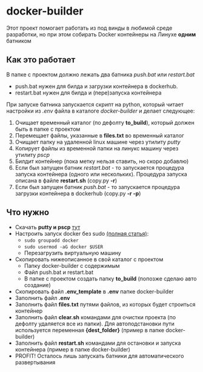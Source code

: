 # docker-builder

Этот проект помогает работать из под винды в любимой среде разработки, но при этом 
собирать Docker контейнеры на Линухе **одним** батником

## Как это работает
В папке с проектом должно лежать два батника *push.bat* или *restart.bat* 
* push.bat нужен для билда и загрузки контейнера в dockerhub.
* restart.bat нужен для билда и (пере)запуска контейнера

При запуске батника запускается скрипт на python, который читает настройки из *.env* файла в каталоге *docker-builder* и делает следующее:
1. Очищает временный каталог (по дефолту **to_build**), который должен быть в папке с проектом
1. Перемещает файлы, указанные в **files.txt** во временный каталог
1. Очищает папку на удаленной linux машине через утилиту *putty*
1. Копирует файлы из временной папки на линукс машину через утилиту *pscp*
1. Билдит контейнер (пока метку нельзя ставить, но скоро добавлю)
1. Если был запущен батник *restart.bat* - то запускается процедура запуска контейнера (одного или нескольких). Процедура запуска описана в файле **restart.sh** (copy.py **-r**)
1. Если был запущен батник *push.bat* - то запускается процедура загрузки контейнера в dockerhub (copy.py **-r -p**)

## Что нужно 
* Скачать **putty и pscp** [тут](https://www.chiark.greenend.org.uk/~sgtatham/putty/latest.html)
* Настроить запуск docker без sudo [(полная статья)](https://docs.docker.com/engine/install/linux-postinstall/):
  * `sudo groupadd docker`
  * `sudo usermod -aG docker $USER`
  * Перезагрузить виртуальную машину
* Скопировать нижеописанное в свой каталог с проектом
  * Папку docker-builder с содержимым
  * Файл push.bat и restart.bat
  * В папке с проектом создать папку **to_build** (попозже сделаю авто создание)
* Скопировать файл **.env_template** в **.env** папке docker-builder
* Заполнить файл **.env** 
* Заполнить файл **files.txt** путями файлов, из которых будет строиться контейнер   
* Заполнить файл **clear.sh** командами для очистки проекта (по дефолту удаляется все из папки). Для автоподстановки пути используется переменная **{dest_folder}** (пример в папке docker-builder)
* Заполнить файл **restart.sh** командами для остановки и запуска контейнера (пример в папке docker-builder)
* PROFIT! Осталось лишь запускать батники для автоматического развертывания

 
